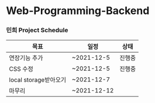 # Web-Programming-Backend

### 민희 Project Schedule
| 목표                           | 일정                 | 상태 |
|--------------------------------|----------------------|--------|
| 연장기능 추가   | ~2021-12-5 | 진행중     |
| CSS 수정   | ~2021-12-5 | 진행중     |
| local storage받아오기 | ~2021-12-7 |     |
| 마무리 | ~2021-12-12 |      |

